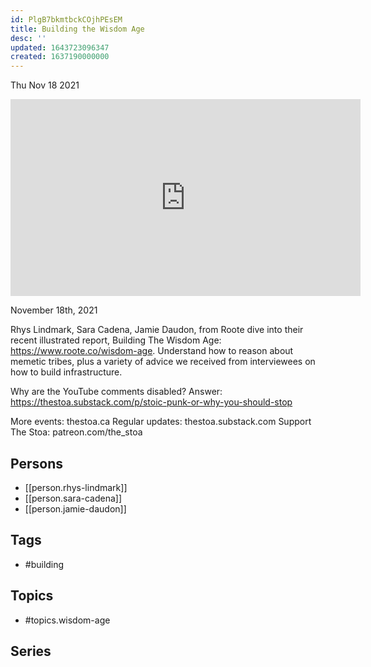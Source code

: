 ```yaml
---
id: PlgB7bkmtbckCOjhPEsEM
title: Building the Wisdom Age
desc: ''
updated: 1643723096347
created: 1637190000000
---
```





Thu Nov 18 2021

<iframe width="560" height="315" src="https://www.youtube.com/embed/OYbzDO-HWDU" title="Building the Wisdom Age w/ Rhys Lindmark, Sara Cadena, and Jamie Daudon" frameborder="0" allow="accelerometer; autoplay; clipboard-write; encrypted-media; gyroscope; picture-in-picture" allowfullscreen ></iframe>

November 18th, 2021

Rhys Lindmark, Sara Cadena, Jamie Daudon, from Roote dive into their recent illustrated report, Building The Wisdom Age: https://www.roote.co/wisdom-age. Understand how to reason about memetic tribes, plus a variety of advice we received from interviewees on how to build infrastructure.

Why are the YouTube comments disabled? Answer: https://thestoa.substack.com/p/stoic-punk-or-why-you-should-stop

More events: thestoa.ca
Regular updates: thestoa.substack.com
Support The Stoa: patreon.com/the_stoa

## Persons

- [[person.rhys-lindmark]]
- [[person.sara-cadena]]
- [[person.jamie-daudon]]

## Tags

- #building

## Topics

- #topics.wisdom-age

## Series



